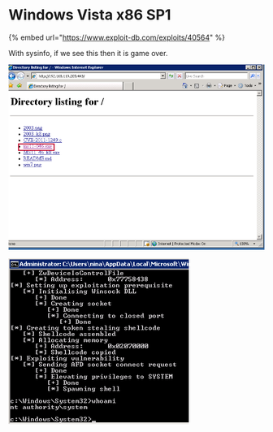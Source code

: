 # Windows Vista x86 SP1

{% embed url="https://www.exploit-db.com/exploits/40564" %}

With sysinfo, if we see this then it is game over.

![](<../../../.gitbook/assets/image (72).png>)

![](<../../../.gitbook/assets/image (25).png>)
